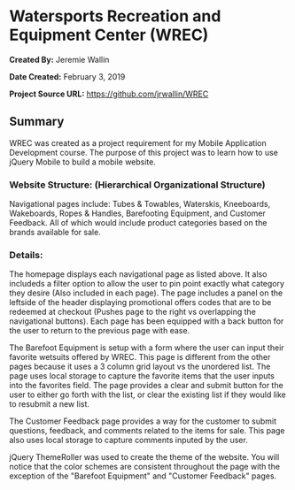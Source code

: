 # Watersports Recreation and Equipment Center (WREC)
**Created By:** Jeremie Wallin

**Date Created:** February 3, 2019

**Project Source URL:**
<a href="https://github.com/jrwallin/WREC">https://github.com/jrwallin/WREC</a>

## Summary
WREC was created as a project requirement for my Mobile Application Development course.  The purpose of this project was to learn how to use jQuery Mobile to build a mobile website.
 
### Website Structure: (Hierarchical Organizational Structure)
Navigational pages include: Tubes & Towables, Waterskis, Kneeboards, Wakeboards, Ropes & Handles, Barefooting Equipment, and Customer Feedback.  All of which would include product categories based on the brands available for sale. 

### Details:
The homepage displays each navigational page as listed above.  It also includeds a filter option to allow the user to pin point exactly what category they desire (Also included in each page).  The page includes a panel on the leftside of the header displaying promotional offers codes that are to be redeemed at checkout (Pushes page to the right vs overlapping the navigational buttons).  Each page has been equipped with a back button for the user to return to the previous page with ease.  

The Barefoot Equipment is setup with a form where the user can input their favorite wetsuits offered by WREC.  This page is different from the other pages because it uses a 3 column grid layout vs the unordered list.  The page uses local storage to capture the favorite items that the user inputs into the favorites field.  The page provides a clear and submit button for the user to either go forth with the list, or clear the existing list if they would like to resubmit a new list.

The Customer Feedback page provides a way for the customer to submit questions, feedback, and comments related to the items for sale.  This page also uses local storage to capture comments inputed by the user.

jQuery ThemeRoller was used to create the theme of the website.  You will notice that the color schemes are consistent throughout the page with the exception of the "Barefoot Equipment" and "Customer Feedback" pages. 
